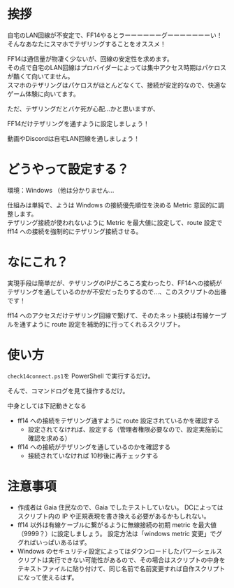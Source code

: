 # 挨拶

自宅のLAN回線が不安定で、FF14やるとラーーーーーーグーーーーーーーい！
そんなあなたにスマホでテザリングすることをオススメ！  

FF14は通信量が物凄く少ないが、回線の安定性を求めます。  
その点で自宅のLAN回線はプロバイダーによっては集中アクセス時期はパケロスが酷くて向いてません。  
スマホのテザリングはパケロスがほとんどなくて、接続が安定的なので、快適なゲーム体験に向いてます。

ただ、テザリングだとバケ死が心配…かと思いますが、

FF14だけテザリングを通すように設定しましょう！

動画やDiscordは自宅LAN回線を通しましょう！

# どうやって設定する？

環境：Windows （他は分かりません…

仕組みは単純で、ようは  Windows の接続優先順位を決める Metric 意図的に調整します。  
テザリング接続が使われないように Metric を最大値に設定して、route 設定で ff14 への接続を強制的にテザリング接続させる。

# なにこれ？

実現手段は簡単だが、テザリングのIPがころころ変わったり、FF14への接続がテザリングを通しているのかが不安だったりするので…、このスクリプトの出番です！

ff14 へのアクセスだけテザリング回線で繋げて、そのたネット接続は有線ケーブルを通すように route 設定を補助的に行ってくれるスクリプト。

# 使い方

`check14connect.ps1`を PowerShell で実行するだけ。

そんで、コマンドログを見て操作するだけ。

中身としては下記動きとなる

- ff14 への接続をテザリング通すように route 設定されているかを確認する
  - 設定されてなければ、設定する（管理者権限必要なので、設定実施前に確認を求める）
- ff14 への接続がテザリングを通しているのかを確認する
  - 接続されていなければ 10秒後に再チェックする

# 注意事項

- 作成者は Gaia 住民なので、Gaia でしたテストしていない。
  DCによってはスクリプト内の IP や正規表現を書き換える必要があるかもしれない。
- ff14 以外は有線ケーブルに繋がるように無線接続の初期 metric を最大値（9999？）に設定しましょう。
  設定方法は「windows metric 変更」でググればいっぱいあるはず。
- Windows のセキュリティ設定によってはダウンロードしたパワーシェルスクリプトは実行できない可能性があるので、その場合はスクリプトの中身をテキストファイルに貼り付けて、同じ名前で名前変更すれば自作スクリプトになって使えるはず。